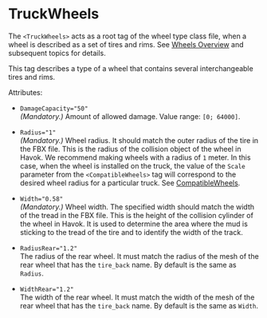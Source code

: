 # TruckWheels

The `<TruckWheels>` acts as a root tag of the wheel type class file, when a wheel is described as a set of tires and rims. See [Wheels Overview](./../../general_info/wheels_description/wheels_overview.md) and subsequent topics for details.

This tag describes a type of a wheel that contains several interchangeable tires and rims.

Attributes:

-   `DamageCapacity="50"`  
    *(Mandatory.)* Amount of allowed damage. Value range: `[0; 64000]`.

-   `Radius="1"`  
    *(Mandatory.)* Wheel radius. It should match the outer radius of the tire in the FBX file. This is the radius of the collision object of the wheel in Havok. We recommend making wheels with a radius of `1` meter. In this case, when the wheel is installed on the truck, the value of the `Scale` parameter from the `<CompatibleWheels>` tag will correspond to the desired wheel radius for a particular truck. See [CompatibleWheels](./../truck/truckdata/compatiblewheels/index.md).

-   `Width="0.58"`  
    *(Mandatory.)* Wheel width. The specified width should match the width of the tread in the FBX file. This is the height of the collision cylinder of the wheel in Havok. It is used to determine the area where the mud is sticking to the tread of the tire and to identify the width of the track.

-   `RadiusRear="1.2"`  
    The radius of the rear wheel. It must match the radius of the mesh of the rear wheel that has the `tire_back` name. By default is the same as `Radius`.

-   `WidthRear="1.2"`  
    The width of the rear wheel. It must match the width of the mesh of the rear wheel that has the `tire_back` name. By default is the same as `Width`.

